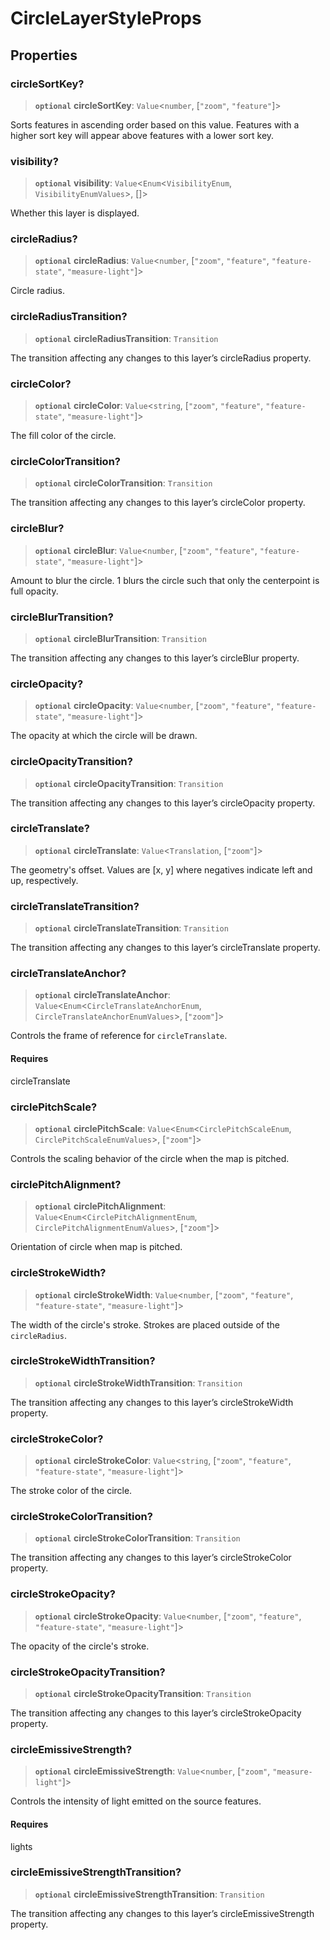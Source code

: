 #  CircleLayerStyleProps

## Properties

### circleSortKey?

> **`optional`** **circleSortKey**: `Value`\<`number`, [`"zoom"`, `"feature"`]\>

Sorts features in ascending order based on this value. Features with a higher sort key will appear above features with a lower sort key.



### visibility?

> **`optional`** **visibility**: `Value`\<`Enum`\<`VisibilityEnum`, `VisibilityEnumValues`\>, []\>

Whether this layer is displayed.



### circleRadius?

> **`optional`** **circleRadius**: `Value`\<`number`, [`"zoom"`, `"feature"`, `"feature-state"`, `"measure-light"`]\>

Circle radius.



### circleRadiusTransition?

> **`optional`** **circleRadiusTransition**: `Transition`

The transition affecting any changes to this layer’s circleRadius property.



### circleColor?

> **`optional`** **circleColor**: `Value`\<`string`, [`"zoom"`, `"feature"`, `"feature-state"`, `"measure-light"`]\>

The fill color of the circle.



### circleColorTransition?

> **`optional`** **circleColorTransition**: `Transition`

The transition affecting any changes to this layer’s circleColor property.



### circleBlur?

> **`optional`** **circleBlur**: `Value`\<`number`, [`"zoom"`, `"feature"`, `"feature-state"`, `"measure-light"`]\>

Amount to blur the circle. 1 blurs the circle such that only the centerpoint is full opacity.



### circleBlurTransition?

> **`optional`** **circleBlurTransition**: `Transition`

The transition affecting any changes to this layer’s circleBlur property.



### circleOpacity?

> **`optional`** **circleOpacity**: `Value`\<`number`, [`"zoom"`, `"feature"`, `"feature-state"`, `"measure-light"`]\>

The opacity at which the circle will be drawn.



### circleOpacityTransition?

> **`optional`** **circleOpacityTransition**: `Transition`

The transition affecting any changes to this layer’s circleOpacity property.



### circleTranslate?

> **`optional`** **circleTranslate**: `Value`\<`Translation`, [`"zoom"`]\>

The geometry's offset. Values are [x, y] where negatives indicate left and up, respectively.



### circleTranslateTransition?

> **`optional`** **circleTranslateTransition**: `Transition`

The transition affecting any changes to this layer’s circleTranslate property.



### circleTranslateAnchor?

> **`optional`** **circleTranslateAnchor**: `Value`\<`Enum`\<`CircleTranslateAnchorEnum`, `CircleTranslateAnchorEnumValues`\>, [`"zoom"`]\>

Controls the frame of reference for `circleTranslate`.

#### Requires

circleTranslate



### circlePitchScale?

> **`optional`** **circlePitchScale**: `Value`\<`Enum`\<`CirclePitchScaleEnum`, `CirclePitchScaleEnumValues`\>, [`"zoom"`]\>

Controls the scaling behavior of the circle when the map is pitched.



### circlePitchAlignment?

> **`optional`** **circlePitchAlignment**: `Value`\<`Enum`\<`CirclePitchAlignmentEnum`, `CirclePitchAlignmentEnumValues`\>, [`"zoom"`]\>

Orientation of circle when map is pitched.



### circleStrokeWidth?

> **`optional`** **circleStrokeWidth**: `Value`\<`number`, [`"zoom"`, `"feature"`, `"feature-state"`, `"measure-light"`]\>

The width of the circle's stroke. Strokes are placed outside of the `circleRadius`.



### circleStrokeWidthTransition?

> **`optional`** **circleStrokeWidthTransition**: `Transition`

The transition affecting any changes to this layer’s circleStrokeWidth property.



### circleStrokeColor?

> **`optional`** **circleStrokeColor**: `Value`\<`string`, [`"zoom"`, `"feature"`, `"feature-state"`, `"measure-light"`]\>

The stroke color of the circle.



### circleStrokeColorTransition?

> **`optional`** **circleStrokeColorTransition**: `Transition`

The transition affecting any changes to this layer’s circleStrokeColor property.



### circleStrokeOpacity?

> **`optional`** **circleStrokeOpacity**: `Value`\<`number`, [`"zoom"`, `"feature"`, `"feature-state"`, `"measure-light"`]\>

The opacity of the circle's stroke.



### circleStrokeOpacityTransition?

> **`optional`** **circleStrokeOpacityTransition**: `Transition`

The transition affecting any changes to this layer’s circleStrokeOpacity property.



### circleEmissiveStrength?

> **`optional`** **circleEmissiveStrength**: `Value`\<`number`, [`"zoom"`, `"measure-light"`]\>

Controls the intensity of light emitted on the source features.

#### Requires

lights



### circleEmissiveStrengthTransition?

> **`optional`** **circleEmissiveStrengthTransition**: `Transition`

The transition affecting any changes to this layer’s circleEmissiveStrength property.
